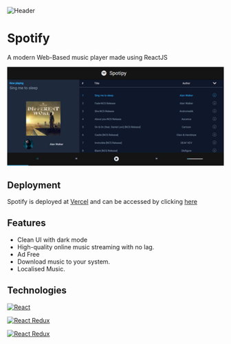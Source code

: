 ![Header](https://github.com/CodeVinayak/Spotify/blob/45550f94de8aba30a69b6e0a8369f573c47d008b/public/Spotify.jpg)


# Spotify

A modern Web-Based music player made using ReactJS



![Screenshot](public/screenshot.png?raw=true)

## Deployment

Spotify is deployed at [Vercel](https://vercel.com/) and can be accessed by clicking [here](https://spotify.vinayaksingh.in/)


## Features

- Clean UI with dark mode
- High-quality online music streaming with no lag.
- Ad Free
- Download music to your system.
- Localised Music.


## Technologies


[![React](https://img.shields.io/badge/React-17.0.2-blue)](#)

[![React Redux](https://img.shields.io/badge/React%20Redux-7.2.6-lightgrey)](#)

[![React Redux](https://img.shields.io/badge/Redux-4.1.2-red)](#)

